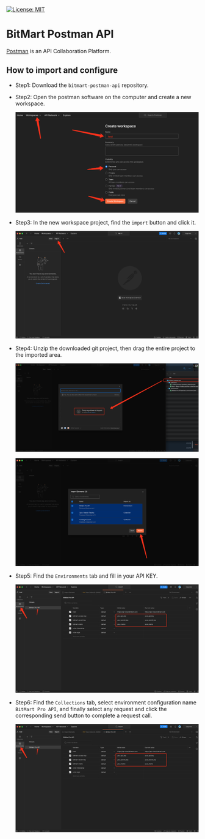 [![License: MIT](https://img.shields.io/badge/License-MIT-yellow.svg)](https://opensource.org/licenses/MIT)

# BitMart Postman API
[Postman](https://getpostman.com) is an API Collaboration Platform.


## How to import and configure
* Step1: Download the `bitmart-postman-api` repository.
    
* Step2: Open the postman software on the computer and create a new workspace.
    <p align="center"><img src="assets/config_step1.png" /></p>
    

- Step3: In the new workspace project, find the `import` button and click it.
    <p align="center"><img src="assets/config_step2.png" /></p>
    
    
- Step4: Unzip the downloaded git project, then drag the entire project to the imported area.
    <p align="center"><img src="assets/config_step3.png" /></p>
    <p align="center"><img src="assets/config_step4.png" /></p>

- Step5: Find the `Environments` tab and fill in your API KEY.
    <p align="center"><img src="assets/config_step5.png" /></p>

- Step6: Find the `Collections` tab, select environment configuration name `BitMart Pro API`, 
    and finally select any request and click the corresponding send button to complete a request call.
    <p align="center"><img src="assets/config_step5.png" /></p>